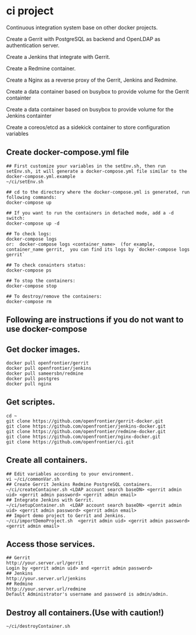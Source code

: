 # ci project
Continuous integration system base on other docker projects.

Create a Gerrit with PostgreSQL as backend and OpenLDAP as authentication server.

Create a Jenkins that integrate with Gerrit.

Create a Redmine container.

Create a Nginx as a reverse proxy of the Gerrit, Jenkins and Redmine.

Create a data container based on busybox to provide volume for the Gerrit containter

Create a data container based on busybox to provide volume for the Jenkins containter

Create a coreos/etcd as a sidekick container to store configuration variables 

## Create docker-compose.yml file 
    ## First customize your variables in the setEnv.sh, then run setEnv.sh, it will generate a docker-compose.yml file similar to the docker-compose.yml.example 
    ~/ci/setEnv.sh

    ## cd to the directory where the docker-compose.yml is generated, run following commands:
    docker-compose up

    ## If you want to run the containers in detached mode, add a -d switch:
    docker-compose up -d

    ## To check logs:
    docker-compose logs  
    or:  docker-compose logs <container_name>  (for example, container_name gerrit,  you can find its logs by `docker-compose logs gerrit` 

    ## To check conainters status:
    docker-compose ps

    ## To stop the containers:
    docker-compose stop

    ## To destroy/remove the containers:
    docker-compose rm

## Following are instructions if you do not want to use docker-compose
## Get docker images.
    docker pull openfrontier/gerrit
    docker pull openfrontier/jenkins
    docker pull sameersbn/redmine
    docker pull postgres
    docker pull nginx

## Get scriptes.
    cd ~
    git clone https://github.com/openfrontier/gerrit-docker.git
    git clone https://github.com/openfrontier/jenkins-docker.git
    git clone https://github.com/openfrontier/redmine-docker.git
    git clone https://github.com/openfrontier/nginx-docker.git
    git clone https://github.com/openfrontier/ci.git

## Create all containers.
    ## Edit variables according to your environment.
    vi ~/ci/commonVar.sh
    ## Create Gerrit Jenkins Redmine PostgreSQL containers.
    ~/ci/createContainer.sh <LDAP account search baseDN> <gerrit admin uid> <gerrit admin password> <gerrit admin email>
    ## Integrate Jenkins with Gerrit.
    ~/ci/setupContainer.sh  <LDAP account search baseDN> <gerrit admin uid> <gerrit admin password> <gerrit admin email>
    ## Import demo project to Gerrit and Jenkins.
    ~/ci/importDemoProject.sh  <gerrit admin uid> <gerrit admin password> <gerrit admin email>

## Access those services.
    ## Gerrit
    http://your.server.url/gerrit
    Login by <gerrit admin uid> and <gerrit admin password>
    ## Jenkins
    http://your.server.url/jenkins
    ## Redmine
    http://your.server.url/redmine
    Default Administrator's username and password is admin/admin.

## Destroy all containers.(Use with caution!) 
    ~/ci/destroyContainer.sh
